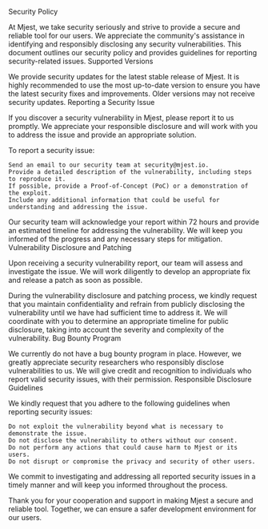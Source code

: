 Security Policy

At Mjest, we take security seriously and strive to provide a secure and reliable tool for our users. We appreciate the community's assistance in identifying and responsibly disclosing any security vulnerabilities. This document outlines our security policy and provides guidelines for reporting security-related issues.
Supported Versions

We provide security updates for the latest stable release of Mjest. It is highly recommended to use the most up-to-date version to ensure you have the latest security fixes and improvements. Older versions may not receive security updates.
Reporting a Security Issue

If you discover a security vulnerability in Mjest, please report it to us promptly. We appreciate your responsible disclosure and will work with you to address the issue and provide an appropriate solution.

To report a security issue:

    Send an email to our security team at security@mjest.io.
    Provide a detailed description of the vulnerability, including steps to reproduce it.
    If possible, provide a Proof-of-Concept (PoC) or a demonstration of the exploit.
    Include any additional information that could be useful for understanding and addressing the issue.

Our security team will acknowledge your report within 72 hours and provide an estimated timeline for addressing the vulnerability. We will keep you informed of the progress and any necessary steps for mitigation.
Vulnerability Disclosure and Patching

Upon receiving a security vulnerability report, our team will assess and investigate the issue. We will work diligently to develop an appropriate fix and release a patch as soon as possible.

During the vulnerability disclosure and patching process, we kindly request that you maintain confidentiality and refrain from publicly disclosing the vulnerability until we have had sufficient time to address it. We will coordinate with you to determine an appropriate timeline for public disclosure, taking into account the severity and complexity of the vulnerability.
Bug Bounty Program

We currently do not have a bug bounty program in place. However, we greatly appreciate security researchers who responsibly disclose vulnerabilities to us. We will give credit and recognition to individuals who report valid security issues, with their permission.
Responsible Disclosure Guidelines

We kindly request that you adhere to the following guidelines when reporting security issues:

    Do not exploit the vulnerability beyond what is necessary to demonstrate the issue.
    Do not disclose the vulnerability to others without our consent.
    Do not perform any actions that could cause harm to Mjest or its users.
    Do not disrupt or compromise the privacy and security of other users.

We commit to investigating and addressing all reported security issues in a timely manner and will keep you informed throughout the process.

Thank you for your cooperation and support in making Mjest a secure and reliable tool. Together, we can ensure a safer development environment for our users.
